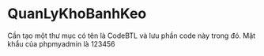 # QuanLyKhoBanhKeo
Cần tạo một thư mục có tên là CodeBTL và lưu phần code này trong đó.
Mật khẩu của phpmyadmin là 123456

